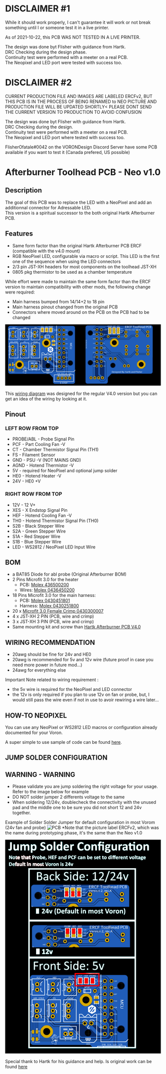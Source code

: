 # DISCLAIMER #1 #
While it should work properly, I can't guarantee it will work or not break something until I or someone test it in a live printer.  

As of 2021-10-22, this PCB WAS NOT TESTED IN A LIVE PRINTER.  

The design was done byt Flisher with guidance from Hartk.  
DRC Checking during the design phase.  
Continuity test were performed with a meeter on a real PCB.  
The Neopixel and LED port were tested with success too.  

# DISCLAIMER #2 # 
CURRENT PRODUCTION FILE AND IMAGES ARE LABELED ERCFv2, BUT THIS PCB IS IN THE PROCESS OF BEING RENAMED to NEO
PICTURE AND PRODUCTION FILE WILL BE UPDATED SHORTLY< PLEASE DONT SEND THE CURRENT VERSION TO PRODUCTION TO AVOID CONFUSION


The design was done byt Flisher with guidance from Hartk.  
DRC Checking during the design.  
Continuity test were performed with a meeter on a real PCB.  
The Neopixel and LED port where tested with success too.  


FlisherOfatale#0042 on the VORONDesign Discord Server have some PCB available if you want to test it (Canada prefered, US possible)

# Afterburner Toolhead PCB - Neo v1.0 #
## Description ##
The goal of this PCB was to replace the LED with a NeoPixel and add an additionnal connector for Adressable LED.  
This version is a spiritual successor to the both original Hartk Afterburner PCB.  

## Features ##
 - Same form factor than the original Hartk Afterburner PCB ERCF (compatible with the v4.0 mount)
 - RGB NeoPixel LED, configurable via macro or script.  This LED is the first one of the sequence when using the LED connectors
 - 2/3 pin JST-XH headers for most components on the toolhead JST-XH
 - 0805 pkg thermistor to be used as a chamber temperature 
 
While effort were made to maintain the same form factor than the ERCF version to maintain compatibility with other mods, the following change were required:
* Main harness bumped from 14/14+2 to 18 pin
* Main harness pinout changed from the original PCB
* Connectors where moved around on the PCB on the PCB had to be changed

![PCB](/Images/pcb-layout.png)

This [wiring diagram](https://github.com/VoronDesign/Voron-Hardware/blob/master/Afterburner_Toolhead_PCB/Images/Wiring/ERCF-Toolhead%20SKR%201_4%20wiring.png) was designed for the regular V4.0 version but you can get an idea of the wiring by looking at it.

## Pinout ##
### LEFT ROW FROM TOP ##
* PROBE/ABL  - Probe Signal Pin
* PCF  - Part Cooling Fan -V
* CT   - Chamber Thermistor Signal Pin (TH1)
* FS  - Filament Sensor
* GND  - PSU -V (NOT MAINS GND)
* AGND - Hotend Thermistor -V
* 5V   - required for NeoPixel and optional jump solder
* HE0  - Hotend Heater -V    
* 24V  - HE0 +V 

### RIGHT ROW FROM TOP ##
* 12V - 12 V+
* XES  - X Endstop Signal Pin    
* HEF  - Hotend Cooling Fan -V
* TH0  - Hotend Thermistor Signal Pin (TH0)
* S2B  - Black Stepper Wire 
* S2A  - Green Stepper Wire
* S1A  - Red Stepper Wire
* S1B  - Blue Stepper Wire
* LED  - WS2812 / NeoPixel LED Input Wire
     

## BOM ##
* a BAT85 Diode for abl probe (Original Afterburner BOM)
* 2 Pins Microfit 3.0 for the heater
   * PCB: [Molex 436500200](https://www.digikey.ca/en/products/detail/molex/0436500200/268989)
   * Wires: [Molex 0436450200](https://www.digikey.ca/en/products/detail/molex/0436450200/268974)
* 18 Pins Microfit 3.0 for the main harness: 
   * PCB: [Molex 0430451801](https://www.digikey.ca/en/products/detail/molex/0430451801/3310258?4)
   * Harness: [Molex 0430251800](https://www.digikey.ca/en/products/detail/molex/0430251800/531407)
* 20 x [Microfit 3.0 Female Crimp 0430300007](https://www.digikey.ca/en/products/detail/molex/0430300007/252479)
* 4 x JST-XH 2 PIN (PCB, wire and crimp)
* 3 x JST-XH 3 PIN (PCB, wire and crimp)
* Same mounting kit and screw than [Hartk Afterburner PCB V4.0](https://github.com/VoronDesign/Voron-Hardware/blob/master/Afterburner_Toolhead_PCB)

## WIRING RECOMMENDATION ##
* 20awg should be fine for 24v and HE0 
* 20awg is recommended for 5v and 12v wire (future proof in case you need more power in future mod...)
* 24awg for everything else 

Important Note related to wiring requirement :
* the 5v wire is required for the NeoPixel and LED connector
* the 12v is only required if you plan to use 12v on fan or probe, but, I would still pass the wire even if not in use to avoir rewiring a wire later...


## HOW-TO NEOPIXEL ##
You can use any NeoPixel or WS2812 LED macros or configuration already documented for your Voron.

A super simple to use sample of code can be found [here](https://github.com/hartk1213/DoomConfig/blob/master/led.cfg).

## JUMP SOLDER CONFIGURATION
## WARNING - WARNING ##
* Please validate you are jump soldering the right voltage for your usage.  Refer to the image below for example
* DO NOT solder jumper 2 differents voltage to the same 
* When soldering 12/24v, doublecheck the connectivity with the unused pad and the middle one to be sure you did not short 12 and 24v together.
 

Example of Solder Solder Jumper for default configuration in most Vorom (24v fan and probe)
![PCB](/solderjumper-example.png)
*Note that the picture label ERCFv2, which was the name during prototyping phase, it's the same than the Neo v1.0 

![Instruction](/Images/solderjumper-instructions.png)

Special thank to Hartk for his guidance and help.  Is original work can be found [here](https://github.com/hartk1213/Voron-Hardware/tree/master/Afterburner_Toolhead_PCB)
